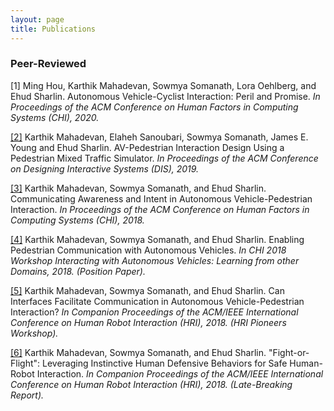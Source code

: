 ```yaml
---
layout: page
title: Publications
---
```


### Peer-Reviewed
[1] Ming Hou, Karthik Mahadevan, Sowmya Somanath, Lora Oehlberg, and Ehud Sharlin. Autonomous Vehicle-Cyclist Interaction: Peril and Promise. _In Proceedings of the ACM Conference on Human Factors in Computing Systems (CHI), 2020._

[[2]](https://drive.google.com/file/d/1qI-qflWH-mTDQjtJ_w3bwDYYDoT-sIo2/view?usp=sharing) Karthik Mahadevan, Elaheh Sanoubari, Sowmya Somanath, James E. Young and Ehud Sharlin. AV-Pedestrian Interaction Design Using a Pedestrian Mixed Traffic Simulator. _In Proceedings of the ACM Conference on Designing Interactive Systems (DIS), 2019._

[[3]](https://drive.google.com/file/d/1kHu27P6i4ICVxfAhdcj-c53FAUsyFIHQ/view?usp=sharing) Karthik Mahadevan, Sowmya Somanath, and Ehud Sharlin. Communicating Awareness and Intent in Autonomous Vehicle-Pedestrian Interaction. _In Proceedings of the ACM Conference on Human Factors in Computing Systems (CHI), 2018._

[[4]](https://drive.google.com/file/d/1yz_Ei0KA-BRhQC-RPo1XOvE9xAHZFsJr/view?usp=sharing) Karthik Mahadevan, Sowmya Somanath, and Ehud Sharlin. Enabling Pedestrian Communication with Autonomous Vehicles. _In CHI 2018 Workshop Interacting with Autonomous Vehicles: Learning from other Domains, 2018. (Position Paper)._

[[5]](https://drive.google.com/file/d/1-MLe2zwac5-UQhVT_ngllkNW307HPPl-/view?usp=sharing) Karthik Mahadevan, Sowmya Somanath, and Ehud Sharlin. Can Interfaces Facilitate Communication in Autonomous Vehicle-Pedestrian Interaction? _In Companion Proceedings of the ACM/IEEE International Conference on Human Robot Interaction (HRI), 2018. (HRI Pioneers Workshop)._

[[6]](https://drive.google.com/file/d/1GVUzF5KAUW_T3CXbv0FMQ_Ct4Z6veYqv/view?usp=sharing) Karthik Mahadevan, Sowmya Somanath, and Ehud Sharlin. "Fight-or-Flight": Leveraging Instinctive Human Defensive Behaviors for Safe Human-Robot Interaction. _In Companion Proceedings of the ACM/IEEE International Conference on Human Robot Interaction (HRI), 2018. (Late-Breaking Report)._
